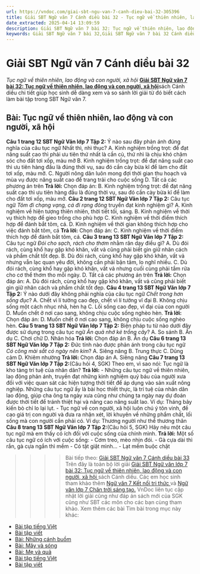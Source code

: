 ```yaml
---
url: https://vndoc.com/giai-sbt-ngu-van-7-canh-dieu-bai-32-305396
title: Giải SBT Ngữ văn 7 Cánh diều bài 32 - Tục ngữ về thiên nhiên, lao động và con người, xã hội - VnDoc.com
date_extracted: 2025-04-14 13:09:59
description: Giải SBT Ngữ văn 7 bài 32: Tục ngữ về thiên nhiên, lao động và con người, xã hội sách Cánh diều có đáp án chi tiết cho các bạn cùng tham khảo.
keywords: Giải SBT Ngữ văn 7 bài 32,Giải SBT Ngữ văn 7 bài 32 Cánh diều,Giải sách bài tập Ngữ văn CD lớp 7,Ngữ văn lớp 7 Cánh diều,giải bài tập ngữ văn lớp 7,bài Tục ngữ về thiên nhiên lao động và con người xã hội,ôn tập ngữ văn 7,trắc nghiệm ngữ văn 7 CD
---
```


# Giải SBT Ngữ văn 7 Cánh diều bài 32
 _Tục ngữ về thiên nhiên, lao động và con người, xã hội_
[**Giải SBT Ngữ văn 7 bài 32: Tục ngữ về thiên nhiên, lao động và con người, xã hội**](<https://vndoc.com/giai-sbt-ngu-van-7-canh-dieu-bai-32-305396>)sách Cánh diều chi tiết giúp học sinh dễ dàng xem và so sánh lời giải từ đó biết cách làm bài tập trong SBT Ngữ văn 7.
## Bài: Tục ngữ về thiên nhiên, lao động và con người, xã hội
**Câu 1 trang 12 SBT Ngữ Văn lớp 7 Tập 2:** Ý nào sau đây phản ánh đúng nghĩa của câu tục ngữ Nhất thì, nhì thục?
A. Kinh nghiệm trồng trọt: để đạt năng suất cao thì phải ưu tiên thứ nhất là cần cù, thứ nhì là chịu khó chăm sóc cho đất tơi xốp, màu mỡ
B. Kinh nghiệm trồng trọt: để đạt năng suất cao thì ưu tiên hàng đầu là đúng thời vụ, sau đó cần cày bừa kĩ để làm cho đất tơi xốp, màu mỡ.
C. Người nông dân luôn mong đợi thời gian thu hoạch và mùa vụ được năng suất cao để trang trải cho cuộc sống
D. Tất cả các phương án trên
**Trả lời:**
Chọn đáp án: B. Kinh nghiệm trồng trọt: để đạt năng suất cao thì ưu tiên hàng đầu là đúng thời vụ, sau đó cần cày bừa kĩ để làm cho đất tơi xốp, màu mỡ.
**Câu 2 trang 12 SBT Ngữ Văn lớp 7 Tập 2:** Câu tục ngữ _Tôm đi chạng vạng, cá đi rạng đông_ truyền đạt kinh nghiệm gì?
A. Kinh nghiệm về hiện tượng thiên nhiên, thời tiết tối, sáng.
B. Kinh nghiệm về thời vụ thích hợp để gieo trồng cho phù hợp
C. Kinh nghiệm về thời điểm thích hợp để đánh bắt tôm, cá.
D. Kinh nghiệm về thời gian không thích hợp cho việc đánh bắt tôm, cá
**Trả lời:**
Chọn đáp án: C. Kinh nghiệm về thời điểm thích hợp để đánh bắt tôm, cá.
**Câu 3 trang 13 SBT Ngữ Văn lớp 7 Tập 2:** Câu tục ngữ _Đói cho sạch, rách cho thơm_ nhằm răn dạy điều gì?
A. Dù đói rách, cùng khổ hay gặp khó khăn, vất vả cũng phải biết gìn giữ nhân cách và phẩm chất tốt đẹp.
B. Dù đói rách, cùng khổ hay gặp khó khăn, vất vả nhưng vẫn lạc quan yêu đời, không cần phải bận tâm, lo nghĩ nhiều.
C. Dù đói rách, cùng khổ hay gặp khó khăn, vất vả nhưng cuối cùng phải tắm rửa cho cơ thể thơm tho mỗi ngày.
D. Tất cả các phương án trên
**Trả lời:**
Chọn đáp án: A. Dù đói rách, cùng khổ hay gặp khó khăn, vất vả cũng phải biết gìn giữ nhân cách và phẩm chất tốt đẹp.
**Câu 4 trang 13 SBT Ngữ Văn lớp 7 Tập 2:** Ý nào dưới đây không phải nghĩa của câu tục ngữ _Chết trong hơn sống đục_?
A. Chết vì lí tưởng cao đẹp, chết vì lí tưởng vĩ đại
B. Không chịu sống một cách nhục nhã, hèn hạ
C. Lối sống cao đẹp, vĩ đại của con người
D. Muốn chết ở nơi cao sang, không chịu cuộc sống nghèo hèn.
**Trả lời:**
Chọn đáp án: D. Muốn chết ở nơi cao sang, không chịu cuộc sống nghèo hèn.
**Câu 5 trang 13 SBT Ngữ Văn lớp 7 Tập 2:** Biện pháp tu từ nào dưới đây được sử dụng trong câu tục ngữ _Ăn quả nhớ kẻ trồng cây_?
A. So sánh
B. Ẩn dụ
C. Chơi chữ
D. Nhân hóa
**Trả lời:**
Chọn đáp án B. Ẩn dụ
**Câu 6 trang 13 SBT Ngữ Văn lớp 7 Tập 2:** Đức tính nào được phản ánh trong câu tục ngữ _Có công mài sắt có ngày nên kim_?
A. Siêng năng
B. Trung thực
C. Dũng cảm
D. Khiêm nhường
**Trả lời:**
Chọn đáp án A. Siêng năng
**Câu 7 trang 13 SBT Ngữ Văn lớp 7 Tập 2:**\(Câu hỏi 4, SGK\) Theo em, vì sao nói: Tục ngữ là kho tàng trí tuệ của nhân dân?
**Trả lời:**
\- Những câu tục ngữ về thiên nhiên, lao động phản ánh, truyền đạt những kinh nghiệm quý báu của người xưa đối với việc quan sát các hiện tượng thời tiết để áp dụng vào sản xuất nông nghiệp. Những câu tục ngữ ấy là bài học thiết thực, là trí tuệ của nhân dân lao động, giúp cha ông ta ngày xưa cũng như chúng ta ngày nay dự đoán được thời tiết để tránh thiệt hại và nâng cao năng suất lao. Ví dụ: Tháng bảy kiến bò chỉ lo lại lụt.
\- Tục ngữ về con người, xã hội luôn chú ý tôn vinh, đề cao giá trị con người và đưa ra nhận xét, lời khuyên về những phẩm chất, lối sống mà con người cần phải có.
Ví dụ: Thương người như thể thương thân
**Câu 8 trang 13 SBT Ngữ Văn lớp 7 Tập 2:**\(Câu hỏi 5, SGK\) Hãy nêu một câu tục ngữ mà em thấy có ích đối với cuộc sống của chính mình.
**Trả lời:**
Một số câu tục ngữ có ích với cuộc sống:
\- Cơm treo, mèo nhịn đói.
\- Gà cựa dài thì rắn, gà cựa ngắn thì mềm
\- Có tật giật mình…
\- Lạt mềm buộc chặt
>>>> Bài tiếp theo: [Giải SBT Ngữ văn 7 Cánh diều bài 33](<https://vndoc.com/giai-sbt-ngu-van-7-canh-dieu-bai-33-305398>)
Trên đây là toàn bộ lời giải [Giải SBT Ngữ văn lớp 7 bài 32: Tục ngữ về thiên nhiên, lao động và con người, xã hội ](<https://vndoc.com/giai-sbt-ngu-van-7-canh-dieu-bai-32-305396>)sách Cánh diều. Các em học sinh tham khảo thêm [Ngữ văn 7 Kết nối tri thức ](<https://vndoc.com/ngu-van-7-kntt-tap2>)và [Ngữ văn lớp 7 Chân trời sáng tạo.](<https://vndoc.com/ngu-van-7-ctst-tap2>) VnDoc liên tục cập nhật lời giải cũng như đáp án sách mới của SGK cũng như SBT các môn cho các bạn cùng tham khảo.
Xem thêm các bài Tìm bài trong mục này khác:
  * [Bài tập tiếng Việt](</giai-sbt-ngu-van-7-canh-dieu-bai-33-305398>)
  * [Bài tập viết](</giai-sbt-ngu-van-7-canh-dieu-bai-34-305399>)
  * [Bài: Những cánh buồm](</giai-sbt-ngu-van-7-canh-dieu-bai-35-305400>)
  * [Bài: Mây và sóng](</giai-sbt-ngu-van-7-canh-dieu-bai-36-305401>)
  * [Bài: Mẹ và quả](</giai-sbt-ngu-van-7-canh-dieu-bai-37-305403>)
  * [Bài tập tiếng Việt](</giai-sbt-ngu-van-7-canh-dieu-bai-38-305406>)
  * [Bài tập viết](</giai-sbt-ngu-van-7-canh-dieu-bai-39-305408>)

